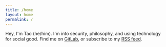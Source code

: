 ```yaml
---
title: /home
layout: home
permalink: /
---
```


Hey, I'm Tao (he/him). I'm into security, philosophy, and using technology
for social good. Find me on [GitLab](https://gitlab.com/tao_oat/), or
subscribe to my [RSS feed](/feed.xml).


